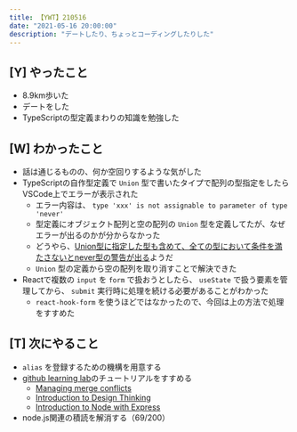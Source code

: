 ```yaml
---
title: 【YWT】210516
date: "2021-05-16 20:00:00"
description: "デートしたり、ちょっとコーディングしたりした"
---
```


## [Y] やったこと

- 8.9km歩いた
- デートをした
- TypeScriptの型定義まわりの知識を勉強した

## [W] わかったこと

- 話は通じるものの、何か空回りするような気がした
- TypeScriptの自作型定義で `Union` 型で書いたタイプで配列の型指定をしたらVSCode上でエラーが表示された
  - エラー内容は、 `type 'xxx' is not assignable to parameter of type 'never'`
  - 型定義にオブジェクト配列と空の配列の `Union` 型を定義してたが、なぜエラーが出るのかが分からなかった
  - どうやら、[Union型に指定した型も含めて、全ての型において条件を満たさないとnever型の警告が出る](https://tech-blog.rakus.co.jp/entry/20201224/typescript#never)ようだ
  - `Union` 型の定義から空の配列を取り消すことで解決できた
- Reactで複数の `input` を `form` で扱おうとしたら、 `useState` で扱う要素を管理してから、 `submit` 実行時に処理を続ける必要があることがわかった
  - `react-hook-form` を使うほどではなかったので、今回は上の方法で処理をすすめた

## [T] 次にやること

- `alias` を登録するための機構を用意する
- [github learning lab](https://lab.github.com/githubtraining)のチュートリアルをすすめる
  - [Managing merge conflicts](https://lab.github.com/githubtraining/managing-merge-conflicts)
  - [Introduction to Design Thinking](https://lab.github.com/githubtraining/introduction-to-design-thinking)
  - [Introduction to Node with Express](https://lab.github.com/everydeveloper/introduction-to-node-with-express)
- node.js関連の積読を解消する（69/200）

<!-- https://twitter.com/camomile_cafe/status/1393886174947680264?s=20 -->
